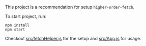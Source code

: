 This project is a recommendation for setup `higher-order-fetch`.

To start project, run:

```
npm install
npm start
```

Checkout [src/fetchHelper.js](https://github.com/rudyhuynh/higher-order-fetch/blob/master/example/src/fetchHelper.js) for the setup and [src/App.js](https://github.com/rudyhuynh/higher-order-fetch/blob/master/example/src/App.js) for usage.
